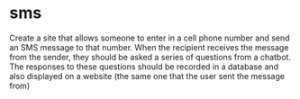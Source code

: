 # sms
Create a site that allows someone to enter in a cell phone number and send an SMS message to that number. When the recipient receives the message from the sender, they should be asked a series of questions from a chatbot. The responses to these questions should be recorded in a database and also displayed on a website (the same one that the user sent the message from)
